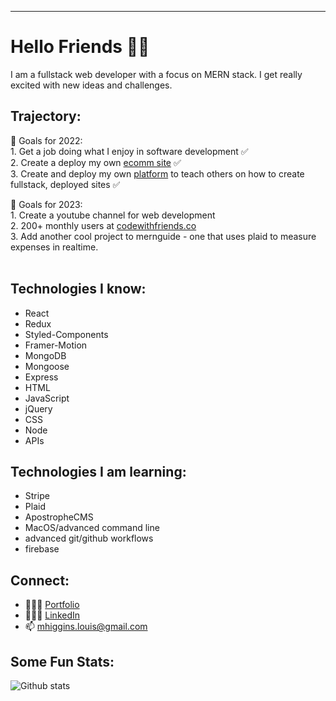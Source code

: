 ---
# Hello Friends 👋🏻

I am a fullstack web developer with a focus on MERN stack. I get really excited with new ideas and challenges. 

## Trajectory: 
 🏅  Goals for 2022: <br />
      1. Get a job doing what I enjoy in software development ✅ <br />
      2. Create a deploy my own [ecomm site](https://www.gallacticcat.com/) ✅ <br />
      3. Create and deploy my own [platform](https://www.codewithfriends.co) to teach others on how to create fullstack, deployed sites ✅ <br />
      
  🏅  Goals for 2023: <br />
      1. Create a youtube channel for web development <br />
      2. 200+ monthly users at [codewithfriends.co](https://www.codewithfriends.co) <br />
      3. Add another cool project to mernguide - one that uses plaid to measure expenses in realtime. <br />
      <br />

## Technologies I know:
 - React
 - Redux 
 - Styled-Components 
 - Framer-Motion
 - MongoDB
 - Mongoose
 - Express
 - HTML
 - JavaScript 
 - jQuery
 - CSS
 - Node
 - APIs
 
## Technologies I am learning: 
 - Stripe
 - Plaid 
 - ApostropheCMS
 - MacOS/advanced command line 
 - advanced git/github workflows
 - firebase
 
## Connect: 
 - 👨🏼‍💻 [Portfolio](https://www.matthigginsdev.com) 
 - 🙎🏼‍♂️ [LinkedIn](https://www.linkedin.com/in/mhiggie/)
 - 📫  mhiggins.louis@gmail.com


## Some Fun Stats: 
![Github stats](https://github-readme-stats.vercel.app/api?username=matthewhiggins415)

